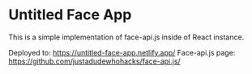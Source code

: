 # Untitled Face App

This is a simple implementation of face-api.js inside of React instance.

Deployed to: https://untitled-face-app.netlify.app/
Face-api.js page: https://github.com/justadudewhohacks/face-api.js/